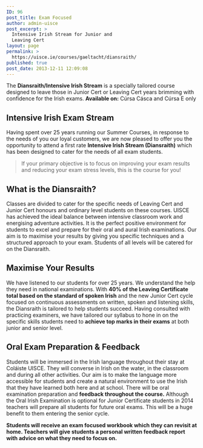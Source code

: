 ```yaml
---
ID: 96
post_title: Exam Focused
author: admin-uisce
post_excerpt: >
  Intensive Irish Stream for Junior and
  Leaving Cert
layout: page
permalink: >
  https://uisce.ie/courses/gaeltacht/diansraith/
published: true
post_date: 2013-12-11 12:09:08
---
```

The <strong>Diansraith/Intensive Irish Stream</strong> is a specially tailored course designed to leave those in Junior Cert or Leaving Cert years brimming with confidence for the Irish exams.
<strong>Available on:</strong> Cúrsa Cásca and Cúrsa E only
<h2>Intensive Irish Exam Stream</h2>
Having spent over 25 years running our Summer Courses, in response to the needs of you our loyal customers, we are now pleased to offer you the opportunity to attend a first rate <strong>Intensive Irish Stream (Diansraith)</strong> which has been designed to cater for the needs of all exam students.
<blockquote>If your primary objective is to focus on improving your exam results and reducing your exam stress levels, this is the course for you!</blockquote>
<h2>What is the Diansraith?</h2>
Classes are divided to cater for the specific needs of Leaving Cert and Junior Cert honours and ordinary level students on these courses. UISCE has achieved the ideal balance between intensive classroom work and energising adventure activities. It is the perfect positive environment for students to excel and prepare for their oral and aural Irish examinations. Our aim is to maximise your results by giving you specific techniques and a structured approach to your exam. Students of all levels will be catered for on the Diansraith.
<h2>Maximise Your Results</h2>
We have listened to our students for over 25 years. We understand the help they need in national examinations. With <strong>40% of the Leaving Certificate total based on the standard of spoken Irish</strong> and the new Junior Cert cycle focused on continuous assessments on written, spoken and listening skills, the Diansraith is tailored to help students succeed. Having consulted with practicing examiners, we have tailored our syllabus to hone in on the specific skills students need to <strong>achieve top marks in their exams</strong> at both junior and senior level.
<h2>Oral Exam Preparation &amp; Feedback</h2>
Students will be immersed in the Irish language throughout their stay at Coláiste UISCE. They will converse in Irish on the water, in the classroom and during all other activities. Our aim is to make the language more accessible for students and create a natural environment to use the Irish that they have learned both here and at school. There will be oral examination preparation and <strong>feedback throughout the course.</strong> Although the Oral Irish Examination is optional for Junior Certificate students in 2014 teachers will prepare all students for future oral exams. This will be a huge benefit to them entering the senior cycle.

<strong>Students will receive an exam focused workbook which they can revisit at home. Teachers will give students a personal written feedback report with advice on what they need to focus on.</strong>